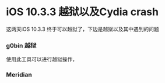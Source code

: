 # iOS 10.3.3 越狱以及Cydia crash   
这两天iOS 10.3.3 终于可以越狱了，下边是越狱以及其中遇到的问题  


### g0bin 越狱  
使用此工具可以进行越狱操作，



### Meridian  

